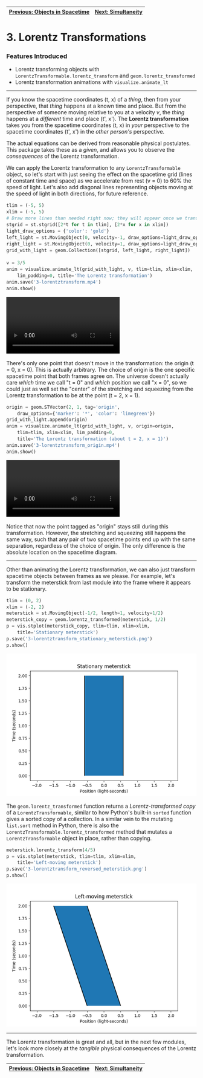 [Previous: Objects in Spacetime](2-objects.md) | [Next: Simultaneity](4-simultaneity.md)
--- | ---

# 3. Lorentz Transformations

### Features Introduced
- Lorentz transforming objects with `LorentzTransformable.lorentz_transform` and `geom.lorentz_transformed`
- Lorentz transformation animations with `visualize.animate_lt`

---

If you know the spacetime coordinates (t, x) of a *thing*, then from your perspective, that *thing* happens at a known time and place. But from the perspective of someone moving relative to you at a velocity *v*, the *thing* happens at a *different* time and place (t', x'). The **Lorentz transformation** takes you from the spacetime coordinates (t, x) in *your* perspective to the spacetime coordinates (t', x') in the *other person's* perspective.

The actual equations can be derived from reasonable physical postulates. This package takes these as a *given*, and allows you to observe the *consequences* of the Lorentz transformation.

We can apply the Lorentz transformation to any `LorentzTransformable` object, so let's start with just seeing the effect on the spacetime grid (lines of constant time and space) as we accelerate from rest (v = 0) to 60% the speed of light. Let's also add diagonal lines representing objects moving at the speed of light in both directions, for future reference.

```python
tlim = (-5, 5)
xlim = (-5, 5)
# Draw more lines than needed right now; they will appear once we transform
stgrid = st.stgrid([2*t for t in tlim], [2*x for x in xlim])
light_draw_options = {'color': 'gold'}
left_light = st.MovingObject(0, velocity=-1, draw_options=light_draw_options)
right_light = st.MovingObject(0, velocity=1, draw_options=light_draw_options)
grid_with_light = geom.Collection([stgrid, left_light, right_light])

v = 3/5
anim = visualize.animate_lt(grid_with_light, v, tlim=tlim, xlim=xlim,
    lim_padding=0, title='The Lorentz transformation')
anim.save('3-lorentztransform.mp4')
anim.show()
```
![The Lorentz transformation](figures/3-lorentztransform.mp4)

There's only one point that doesn't move in the transformation: the origin (t = 0, x = 0). This is actually arbitrary. The choice of origin is the one specific spacetime point that both frames agree on. The universe doesn't actually care *which* time we call "t = 0" and *which* position we call "x = 0", so we could just as well set the "center" of the stretching and squeezing from the Lorentz transformation to be at the point (t = 2, x = 1).

```python
origin = geom.STVector(2, 1, tag='origin',
    draw_options={'marker': '*', 'color': 'limegreen'})
grid_with_light.append(origin)
anim = visualize.animate_lt(grid_with_light, v, origin=origin,
    tlim=tlim, xlim=xlim, lim_padding=0,
    title='The Lorentz transformation (about t = 2, x = 1)')
anim.save('3-lorentztransform_origin.mp4')
anim.show()
```
![The Lorentz transformation about (t = 2, x = 1)](figures/3-lorentztransform_origin.mp4)

Notice that now the point tagged as "origin" stays still during this transformation. However, the stretching and squeezing still happens the same way, such that any pair of two spacetime points end up with the same separation, regardless of the choice of origin. The only difference is the absolute location on the spacetime diagram.

---

Other than animating the Lorentz transformation, we can also just transform spacetime objects between frames as we please. For example, let's transform the meterstick from last module into the frame where it appears to be stationary.

```python
tlim = (0, 2)
xlim = (-2, 2)
meterstick = st.MovingObject(-1/2, length=1, velocity=1/2)
meterstick_copy = geom.lorentz_transformed(meterstick, 1/2)
p = vis.stplot(meterstick_copy, tlim=tlim, xlim=xlim,
    title='Stationary meterstick')
p.save('3-lorentztransform_stationary_meterstick.png')
p.show()
```
![Meterstick in its rest frame](figures/3-lorentztransform_stationary_meterstick.png)

The `geom.lorentz_transformed` function returns a *Lorentz-transformed copy* of a `LorentzTransformable`, similar to how Python's built-in `sorted` function gives a sorted copy of a collection. In a similar vein to the mutating `list.sort` method in Python, there is also the `LorentzTransformable.lorentz_transformed` method that mutates a `LorentzTransformable` object in place, rather than copying.

```python
meterstick.lorentz_transform(4/5)
p = vis.stplot(meterstick, tlim=tlim, xlim=xlim,
    title='Left-moving meterstick')
p.save('3-lorentztransform_reversed_meterstick.png')
p.show()
```
![Meterstick with its direction of motion reversed](figures/3-lorentztransform_reversed_meterstick.png)

---

The Lorentz transformation is great and all, but in the next few modules, let's look more closely at the *tangible* physical consequences of the Lorentz transformation.

[Previous: Objects in Spacetime](2-objects.md) | [Next: Simultaneity](4-simultaneity.md)
--- | ---
